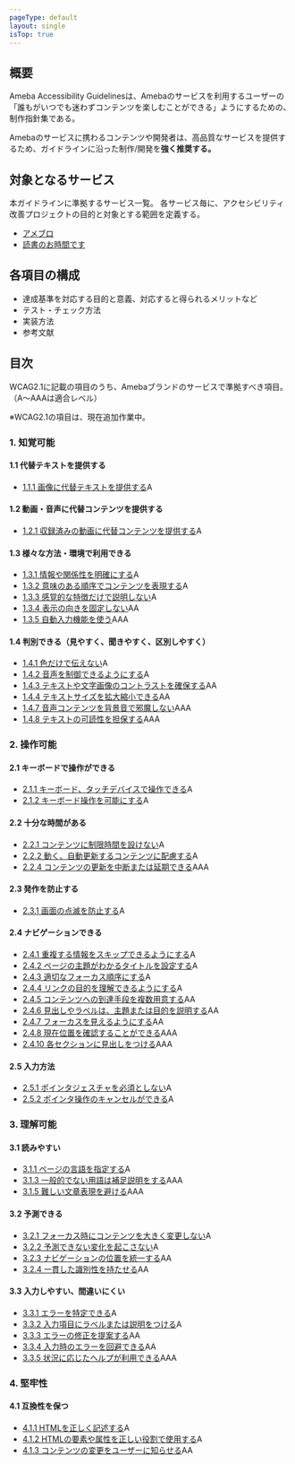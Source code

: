 ```yaml
---
pageType: default
layout: single
isTop: true
---
```


## 概要

Ameba Accessibility Guidelinesは、Amebaのサービスを利用するユーザーの「誰もがいつでも迷わずコンテンツを楽しむことができる」ようにするための、制作指針集である。

Amebaのサービスに携わるコンテンツや開発者は、高品質なサービスを提供するため、ガイドラインに沿った制作/開発を**強く推奨する。**

## 対象となるサービス

本ガイドラインに準拠するサービス一覧。
各サービス毎に、アクセシビリティ改善プロジェクトの目的と対象とする範囲を定義する。

- [アメブロ](/a11y-guidelines/services#アメブロ)
- [読書のお時間です](/a11y-guidelines/services#読書のお時間です)

## 各項目の構成

- 達成基準を対応する目的と意義、対応すると得られるメリットなど
- テスト・チェック方法
- 実装方法
- 参考文献

## 目次

WCAG2.1に記載の項目のうち、Amebaブランドのサービスで準拠すべき項目。（A〜AAAは適合レベル）

※WCAG2.1の項目は、現在追加作業中。

### 1. 知覚可能

#### 1.1 代替テキストを提供する

- [1.1.1 画像に代替テキストを提供する](/a11y-guidelines/1/1/1)<span class="Label">A</span>

#### 1.2 動画・音声に代替コンテンツを提供する

- [1.2.1 収録済みの動画に代替コンテンツを提供する](/a11y-guidelines/1/2/1)<span class="Label">A</span>

#### 1.3 様々な方法・環境で利用できる

- [1.3.1 情報や関係性を明確にする](/a11y-guidelines/1/3/1)<span class="Label">A</span>
- [1.3.2 意味のある順序でコンテンツを表現する](/a11y-guidelines/1/3/2)<span class="Label">A</span>
- [1.3.3 感覚的な特徴だけで説明しない](/a11y-guidelines/1/3/3)<span class="Label">A</span>
- [1.3.4 表示の向きを固定しない](/a11y-guidelines/1/3/4)<span class="Label">AA</span>
- [1.3.5 自動入力機能を使う](/a11y-guidelines/1/3/5)<span class="Label">AAA</span>

#### 1.4 判別できる（見やすく、聞きやすく、区別しやすく）

- [1.4.1 色だけで伝えない](/a11y-guidelines/1/4/1)<span class="Label">A</span>
- [1.4.2 音声を制御できるようにする](/a11y-guidelines/1/4/2)<span class="Label">A</span>
- [1.4.3 テキストや文字画像のコントラストを確保する](/a11y-guidelines/1/4/3)<span class="Label">AA</span>
- [1.4.4 テキストサイズを拡大縮小できる](/a11y-guidelines/1/4/4)<span class="Label">AA</span>
- [1.4.7 音声コンテンツを背景音で邪魔しない](/a11y-guidelines/1/4/7)<span class="Label">AAA</span>
- [1.4.8 テキストの可読性を担保する](/a11y-guidelines/1/4/8)<span class="Label">AAA</span>

### 2. 操作可能

#### 2.1 キーボードで操作ができる

- [2.1.1 キーボード、タッチデバイスで操作できる](/a11y-guidelines/2/1/1)<span class="Label">A</span>
- [2.1.2 キーボード操作を可能にする](/a11y-guidelines/2/1/2)<span class="Label">A</span>

#### 2.2 十分な時間がある

- [2.2.1 コンテンツに制限時間を設けない](/a11y-guidelines/2/2/1)<span class="Label">A</span>
- [2.2.2 動く、自動更新するコンテンツに配慮する](/a11y-guidelines/2/2/2)<span class="Label">A</span>
- [2.2.4 コンテンツの更新を中断または延期できる](/a11y-guidelines/2/2/4)<span class="Label">AAA</span>

#### 2.3 発作を防止する

- [2.3.1 画面の点滅を防止する](/a11y-guidelines/2/3/1)<span class="Label">A</span>

#### 2.4 ナビゲーションできる

- [2.4.1 重複する情報をスキップできるようにする](/a11y-guidelines/2/4/1)<span class="Label">A</span>
- [2.4.2 ページの主題がわかるタイトルを設定する](/a11y-guidelines/2/4/2)<span class="Label">A</span>
- [2.4.3 適切なフォーカス順序にする](/a11y-guidelines/2/4/3)<span class="Label">A</span>
- [2.4.4 リンクの目的を理解できるようにする](/a11y-guidelines/2/4/4)<span class="Label">A</span>
- [2.4.5 コンテンツへの到達手段を複数用意する](/a11y-guidelines/2/4/5)<span class="Label">AA</span>
- [2.4.6 見出しやラベルは、主題または目的を説明する](/a11y-guidelines/2/4/6)<span class="Label">AA</span>
- [2.4.7 フォーカスを見えるようにする](/a11y-guidelines/2/4/7)<span class="Label">AA</span>
- [2.4.8 現在位置を確認することができる](/a11y-guidelines/2/4/8)<span class="Label">AAA</span>
- [2.4.10 各セクションに見出しをつける](/a11y-guidelines/2/4/10)<span class="Label">AAA</span>

#### 2.5 入力方法
- [2.5.1 ポインタジェスチャを必須としない](/a11y-guidelines/2/5/1)<span class="Label">A</span>
- [2.5.2 ポインタ操作のキャンセルができる](/a11y-guidelines/2/5/2)<span class="Label">A</span>

### 3. 理解可能

#### 3.1 読みやすい

- [3.1.1 ページの言語を指定する](/a11y-guidelines/3/1/1)<span class="Label">A</span>
- [3.1.3 一般的でない用語は補足説明をする](/a11y-guidelines/3/1/3)<span class="Label">AAA</span>
- [3.1.5 難しい文章表現を避ける](/a11y-guidelines/3/1/5)<span class="Label">AAA</span>

#### 3.2 予測できる

- [3.2.1 フォーカス時にコンテンツを大きく変更しない](/a11y-guidelines/3/2/1)<span class="Label">A</span>
- [3.2.2 予測できない変化を起こさない](/a11y-guidelines/3/2/2)<span class="Label">A</span>
- [3.2.3 ナビゲーションの位置を統一する](/a11y-guidelines/3/2/3)<span class="Label">AA</span>
- [3.2.4 一貫した識別性を持たせる](/a11y-guidelines/3/2/4)<span class="Label">AA</span>

#### 3.3 入力しやすい、間違いにくい

- [3.3.1 エラーを特定できる](/a11y-guidelines/3/3/1)<span class="Label">A</span>
- [3.3.2 入力項目にラベルまたは説明をつける](/a11y-guidelines/3/3/2)<span class="Label">A</span>
- [3.3.3 エラーの修正を提案する](/a11y-guidelines/3/3/3)<span class="Label">AA</span>
- [3.3.4 入力時のエラーを回避できる](/a11y-guidelines/3/3/4)<span class="Label">AA</span>
- [3.3.5 状況に応じたヘルプが利用できる](/a11y-guidelines/3/3/5)<span class="Label">AAA</span>

### 4. 堅牢性

#### 4.1 互換性を保つ

- [4.1.1 HTMLを正しく記述する](/a11y-guidelines/4/1/1)<span class="Label">A</span>
- [4.1.2 HTMLの要素や属性を正しい役割で使用する](/a11y-guidelines/4/1/2)<span class="Label">A</span>
- [4.1.3 コンテンツの変更をユーザーに知らせる](/a11y-guidelines/4/1/3)<span class="Label">AA</span>
